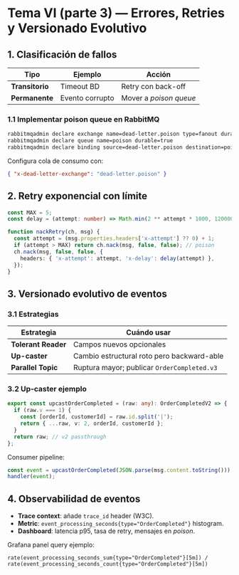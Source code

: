 # Tema VI (parte 3) — Errores, Retries y Versionado Evolutivo

## 1. Clasificación de fallos

| Tipo | Ejemplo | Acción |
|------|---------|--------|
| **Transitorio** | Timeout BD | Retry con back-off |
| **Permanente** | Evento corrupto | Mover a *poison queue* |

### 1.1 Implementar poison queue en RabbitMQ

```bash
rabbitmqadmin declare exchange name=dead-letter.poison type=fanout durable=true
rabbitmqadmin declare queue name=poison durable=true
rabbitmqadmin declare binding source=dead-letter.poison destination=poison
```

Configura cola de consumo con:

```json
{ "x-dead-letter-exchange": "dead-letter.poison" }
```

## 2. Retry exponencial con límite

```ts
const MAX = 5;
const delay = (attempt: number) => Math.min(2 ** attempt * 1000, 120000);

function nackRetry(ch, msg) {
  const attempt = (msg.properties.headers['x-attempt'] ?? 0) + 1;
  if (attempt > MAX) return ch.nack(msg, false, false); // poison
  ch.nack(msg, false, false, {
    headers: { 'x-attempt': attempt, 'x-delay': delay(attempt) },
  });
}
```

## 3. Versionado evolutivo de eventos

### 3.1 Estrategias

| Estrategia | Cuándo usar |
|------------|-------------|
| **Tolerant Reader** | Campos nuevos opcionales |
| **Up-caster** | Cambio estructural roto pero backward-able |
| **Parallel Topic** | Ruptura mayor; publicar `OrderCompleted.v3` |

### 3.2 Up-caster ejemplo

```ts
export const upcastOrderCompleted = (raw: any): OrderCompletedV2 => {
  if (raw.v === 1) {
    const [orderId, customerId] = raw.id.split('|');
    return { ...raw, v: 2, orderId, customerId };
  }
  return raw; // v2 passthrough
};
```

Consumer pipeline:

```ts
const event = upcastOrderCompleted(JSON.parse(msg.content.toString()));
handler(event);
```

## 4. Observabilidad de eventos

- **Trace context**: añade `trace_id` header (W3C).  
- **Metric**: `event_processing_seconds{type="OrderCompleted"}` histogram.  
- **Dashboard**: latencia p95, tasa de retry, mensajes en *poison*.

Grafana panel query ejemplo:

```
rate(event_processing_seconds_sum{type="OrderCompleted"}[5m]) /
rate(event_processing_seconds_count{type="OrderCompleted"}[5m])
```